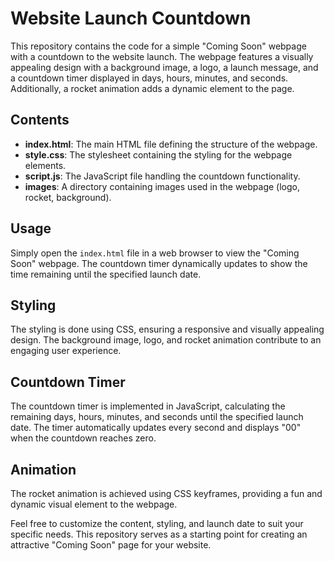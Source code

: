 # Website Launch Countdown

This repository contains the code for a simple "Coming Soon" webpage with a countdown to the website launch. The webpage features a visually appealing design with a background image, a logo, a launch message, and a countdown timer displayed in days, hours, minutes, and seconds. Additionally, a rocket animation adds a dynamic element to the page.

## Contents
- **index.html**: The main HTML file defining the structure of the webpage.
- **style.css**: The stylesheet containing the styling for the webpage elements.
- **script.js**: The JavaScript file handling the countdown functionality.
- **images**: A directory containing images used in the webpage (logo, rocket, background).

## Usage
Simply open the `index.html` file in a web browser to view the "Coming Soon" webpage. The countdown timer dynamically updates to show the time remaining until the specified launch date.

## Styling
The styling is done using CSS, ensuring a responsive and visually appealing design. The background image, logo, and rocket animation contribute to an engaging user experience.

## Countdown Timer
The countdown timer is implemented in JavaScript, calculating the remaining days, hours, minutes, and seconds until the specified launch date. The timer automatically updates every second and displays "00" when the countdown reaches zero.

## Animation
The rocket animation is achieved using CSS keyframes, providing a fun and dynamic visual element to the webpage.

Feel free to customize the content, styling, and launch date to suit your specific needs. This repository serves as a starting point for creating an attractive "Coming Soon" page for your website.
